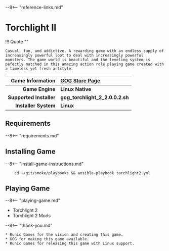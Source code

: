 [//]: # (Import global reference links)
--8<-- "reference-links.md"

[//]: # (Set local reference links) 
[GOG Store Page]: https://www.gog.com/en/game/torchlight_ii "Torchlight II"

# Torchlight II

!!! Quote ""

    Casual, fun, and addictive. A rewarding game with an endless supply of increasingly powerful loot to deal with increasingly powerful monsters. The game world is beautiful and the leveling system is pefectly matched in this amazing action role playing game created with a timeless yet fresh artstyle.

| Game Information | [GOG Store Page][] |
|--:|:--|
| **Game Engine** | **Linux Native** |
| **Supported Installer** | **gog_torchlight_2_2.0.0.2.sh** |
| **Installer System** | **Linux** |

## Requirements

--8<-- "requirements.md"

## Installing Game

--8<-- "install-game-instructions.md"

        cd ~/git/smoke/playbooks && ansible-playbook torchlight2.yml

## Playing Game

--8<-- "playing-game.md"
    
* Torchlight 2
* Torchlight 2 Mods

--8<-- "thank-you.md"
    
    * Runic Games for the vision and creating this game.
    * GOG for making this game available.
    * Runic Games for releasing this game with Linux support.